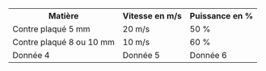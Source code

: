 


<table>
  <tr>
    <th>Matière</th>
    <th>Vitesse en m/s</th>
    <th>Puissance en %</th>
  </tr>
  <tr>
    <td>Contre plaqué 5 mm</td>
    <td>20 m/s</td>
    <td>50 %</td>
  </tr>
  <tr>
    <td>Contre plaqué 8 ou 10 mm</td>
    <td>10 m/s</td>
    <td>60 %</td>
  </tr>
  <tr>
    <td>Donnée 4</td>
    <td>Donnée 5</td>
    <td>Donnée 6</td>
  </tr>
</table>
